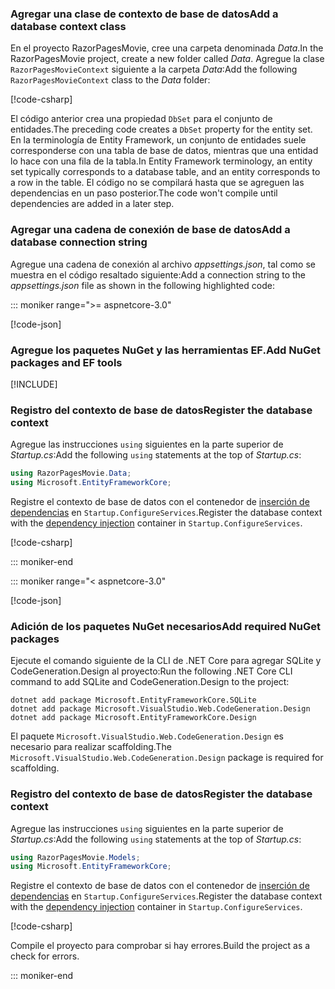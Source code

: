 <a name="dc"></a>

### <a name="add-a-database-context-class"></a><span data-ttu-id="3b66a-101">Agregar una clase de contexto de base de datos</span><span class="sxs-lookup"><span data-stu-id="3b66a-101">Add a database context class</span></span>

<span data-ttu-id="3b66a-102">En el proyecto RazorPagesMovie, cree una carpeta denominada *Data*.</span><span class="sxs-lookup"><span data-stu-id="3b66a-102">In the RazorPagesMovie project, create a new folder called *Data*.</span></span> <span data-ttu-id="3b66a-103">Agregue la clase `RazorPagesMovieContext` siguiente a la carpeta *Data*:</span><span class="sxs-lookup"><span data-stu-id="3b66a-103">Add the following `RazorPagesMovieContext` class to the *Data* folder:</span></span>

[!code-csharp[](~/tutorials/razor-pages/razor-pages-start/sample/RazorPagesMovie30/Data/RazorPagesMovieContext.cs)]

<span data-ttu-id="3b66a-104">El código anterior crea una propiedad `DbSet` para el conjunto de entidades.</span><span class="sxs-lookup"><span data-stu-id="3b66a-104">The preceding code creates a `DbSet` property for the entity set.</span></span> <span data-ttu-id="3b66a-105">En la terminología de Entity Framework, un conjunto de entidades suele corresponderse con una tabla de base de datos, mientras que una entidad lo hace con una fila de la tabla.</span><span class="sxs-lookup"><span data-stu-id="3b66a-105">In Entity Framework terminology, an entity set typically corresponds to a database table, and an entity corresponds to a row in the table.</span></span> <span data-ttu-id="3b66a-106">El código no se compilará hasta que se agreguen las dependencias en un paso posterior.</span><span class="sxs-lookup"><span data-stu-id="3b66a-106">The code won't compile until dependencies are added in a later step.</span></span>

<a name="cs"></a>

### <a name="add-a-database-connection-string"></a><span data-ttu-id="3b66a-107">Agregar una cadena de conexión de base de datos</span><span class="sxs-lookup"><span data-stu-id="3b66a-107">Add a database connection string</span></span>

<span data-ttu-id="3b66a-108">Agregue una cadena de conexión al archivo *appsettings.json*, tal como se muestra en el código resaltado siguiente:</span><span class="sxs-lookup"><span data-stu-id="3b66a-108">Add a connection string to the *appsettings.json* file as shown in the following highlighted code:</span></span>

::: moniker range=">= aspnetcore-3.0"

[!code-json[](~/tutorials/razor-pages/razor-pages-start/sample/RazorPagesMovie30/appsettings_SQLite.json?highlight=10-12)]

### <a name="add-nuget-packages-and-ef-tools"></a><span data-ttu-id="3b66a-109">Agregue los paquetes NuGet y las herramientas EF.</span><span class="sxs-lookup"><span data-stu-id="3b66a-109">Add NuGet packages and EF tools</span></span>

[!INCLUDE[](~/includes/add-EF-NuGet-SQLite-CLI.md)]

<a name="reg"></a>

### <a name="register-the-database-context"></a><span data-ttu-id="3b66a-110">Registro del contexto de base de datos</span><span class="sxs-lookup"><span data-stu-id="3b66a-110">Register the database context</span></span>

<span data-ttu-id="3b66a-111">Agregue las instrucciones `using` siguientes en la parte superior de *Startup.cs*:</span><span class="sxs-lookup"><span data-stu-id="3b66a-111">Add the following `using` statements at the top of *Startup.cs*:</span></span>

```csharp
using RazorPagesMovie.Data;
using Microsoft.EntityFrameworkCore;
```

<span data-ttu-id="3b66a-112">Registre el contexto de base de datos con el contenedor de [inserción de dependencias](xref:fundamentals/dependency-injection) en `Startup.ConfigureServices`.</span><span class="sxs-lookup"><span data-stu-id="3b66a-112">Register the database context with the [dependency injection](xref:fundamentals/dependency-injection) container in `Startup.ConfigureServices`.</span></span>

[!code-csharp[](~/tutorials/razor-pages/razor-pages-start/sample/RazorPagesMovie30/Startup.cs?name=snippet_UseSqlite&highlight=11-12)]

::: moniker-end

::: moniker range="< aspnetcore-3.0"

[!code-json[](~/tutorials/razor-pages/razor-pages-start/sample/RazorPagesMovie/appsettings_SQLite.json?highlight=8-9)]

### <a name="add-required-nuget-packages"></a><span data-ttu-id="3b66a-113">Adición de los paquetes NuGet necesarios</span><span class="sxs-lookup"><span data-stu-id="3b66a-113">Add required NuGet packages</span></span>

<span data-ttu-id="3b66a-114">Ejecute el comando siguiente de la CLI de .NET Core para agregar SQLite y CodeGeneration.Design al proyecto:</span><span class="sxs-lookup"><span data-stu-id="3b66a-114">Run the following .NET Core CLI command to add SQLite and CodeGeneration.Design to the project:</span></span>

```dotnetcli
dotnet add package Microsoft.EntityFrameworkCore.SQLite
dotnet add package Microsoft.VisualStudio.Web.CodeGeneration.Design
dotnet add package Microsoft.EntityFrameworkCore.Design
```

<span data-ttu-id="3b66a-115">El paquete `Microsoft.VisualStudio.Web.CodeGeneration.Design` es necesario para realizar scaffolding.</span><span class="sxs-lookup"><span data-stu-id="3b66a-115">The `Microsoft.VisualStudio.Web.CodeGeneration.Design` package is required for scaffolding.</span></span>

<a name="reg"></a>

### <a name="register-the-database-context"></a><span data-ttu-id="3b66a-116">Registro del contexto de base de datos</span><span class="sxs-lookup"><span data-stu-id="3b66a-116">Register the database context</span></span>

<span data-ttu-id="3b66a-117">Agregue las instrucciones `using` siguientes en la parte superior de *Startup.cs*:</span><span class="sxs-lookup"><span data-stu-id="3b66a-117">Add the following `using` statements at the top of *Startup.cs*:</span></span>

```csharp
using RazorPagesMovie.Models;
using Microsoft.EntityFrameworkCore;
```

<span data-ttu-id="3b66a-118">Registre el contexto de base de datos con el contenedor de [inserción de dependencias](xref:fundamentals/dependency-injection) en `Startup.ConfigureServices`.</span><span class="sxs-lookup"><span data-stu-id="3b66a-118">Register the database context with the [dependency injection](xref:fundamentals/dependency-injection) container in `Startup.ConfigureServices`.</span></span>

[!code-csharp[](~/tutorials/razor-pages/razor-pages-start/sample/RazorPagesMovie22/Startup.cs?name=snippet_UseSqlite&highlight=11-12)]

<span data-ttu-id="3b66a-119">Compile el proyecto para comprobar si hay errores.</span><span class="sxs-lookup"><span data-stu-id="3b66a-119">Build the project as a check for errors.</span></span>

::: moniker-end
